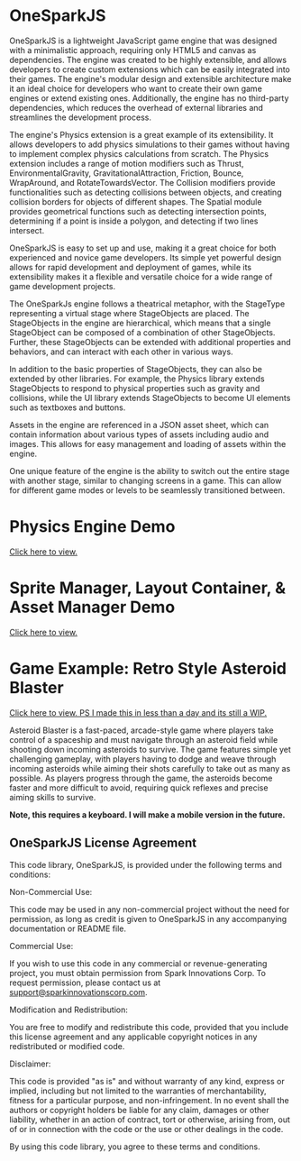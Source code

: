 # OneSparkJS

<p>OneSparkJS is a lightweight JavaScript game engine that was designed with a minimalistic approach, requiring only HTML5 and canvas as dependencies. The engine was created to be highly extensible, and allows developers to create custom extensions which can be easily integrated into their games. The engine's modular design and extensible architecture make it an ideal choice for developers who want to create their own game engines or extend existing ones. Additionally, the engine has no third-party dependencies, which reduces the overhead of external libraries and streamlines the development process.</p><p>The engine's Physics extension is a great example of its extensibility. It allows developers to add physics simulations to their games without having to implement complex physics calculations from scratch. The Physics extension includes a range of motion modifiers such as Thrust, EnvironmentalGravity, GravitationalAttraction, Friction, Bounce, WrapAround, and RotateTowardsVector. The Collision modifiers provide functionalities such as detecting collisions between objects, and creating collision borders for objects of different shapes. The Spatial module provides geometrical functions such as detecting intersection points, determining if a point is inside a polygon, and detecting if two lines intersect.</p><p>OneSparkJS is easy to set up and use, making it a great choice for both experienced and novice game developers. Its simple yet powerful design allows for rapid development and deployment of games, while its extensibility makes it a flexible and versatile choice for a wide range of game development projects.</p>

<p>The OneSparkJs engine follows a theatrical metaphor, with the StageType representing a virtual stage where StageObjects are placed.  The StageObjects in the engine are hierarchical, which means that a single StageObject can be composed of a combination of other StageObjects. Further, these StageObjects can be extended with additional properties and behaviors, and can interact with each other in various ways.</p><p>In addition to the basic properties of StageObjects, they can also be extended by other libraries. For example, the Physics library extends StageObjects to respond to physical properties such as gravity and collisions, while the UI library extends StageObjects to become UI elements such as textboxes and buttons.</p><p>Assets in the engine are referenced in a JSON asset sheet, which can contain information about various types of assets including audio and images. This allows for easy management and loading of assets within the engine.</p><p>One unique feature of the engine is the ability to switch out the entire stage with another stage, similar to changing screens in a game. This can allow for different game modes or levels to be seamlessly transitioned between.</p>

<h1>Physics Engine Demo</h1> 

<p><a href="http://www.onstaging.com/onesparkjs/sample3.html">Click here to view.</a></p>

<h1>Sprite Manager, Layout Container, &amp; Asset Manager Demo </h1> 

<p><a href="http://www.onstaging.com/onesparkjs/sample2.html">Click here to view.</a></p>

<h1>Game Example: Retro Style Asteroid Blaster</h1> 

<p><a href="http://www.onstaging.com/onesparkjs/sample.html">Click here to view.  PS I made this in less than a day and its still a WIP.</a></p>

<p>Asteroid Blaster is a fast-paced, arcade-style game where players take control of a spaceship and must navigate through an asteroid field while shooting down incoming asteroids to survive. The game features simple yet challenging gameplay, with players having to dodge and weave through incoming asteroids while aiming their shots carefully to take out as many as possible. As players progress through the game, the asteroids become faster and more difficult to avoid, requiring quick reflexes and precise aiming skills to survive.</p>

<p><b>Note, this requires a keyboard. I will make a mobile version in the future.</b></p>

<h2>OneSparkJS License Agreement</h2>
<p>This code library, OneSparkJS, is provided under the following terms and conditions:</p><p>Non-Commercial Use:</p><p>This code may be used in any non-commercial project without the need for permission, as long as credit is given to OneSparkJS in any accompanying documentation or README file.</p><p>Commercial Use:</p><p>If you wish to use this code in any commercial or revenue-generating project, you must obtain permission from Spark Innovations Corp. To request permission, please contact us at <a href="mailto:support@sparkinnovationscorp.com" target="_new">support@sparkinnovationscorp.com</a>.</p><p>Modification and Redistribution:</p><p>You are free to modify and redistribute this code, provided that you include this license agreement and any applicable copyright notices in any redistributed or modified code.</p><p>Disclaimer:</p><p>This code is provided "as is" and without warranty of any kind, express or implied, including but not limited to the warranties of merchantability, fitness for a particular purpose, and non-infringement. In no event shall the authors or copyright holders be liable for any claim, damages or other liability, whether in an action of contract, tort or otherwise, arising from, out of or in connection with the code or the use or other dealings in the code.</p><p>By using this code library, you agree to these terms and conditions.</p>
